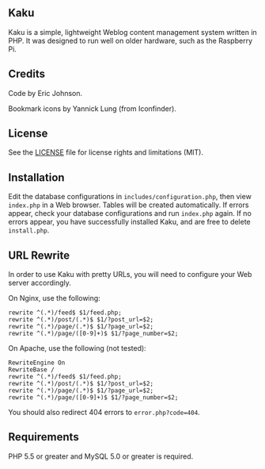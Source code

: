 ## Kaku
Kaku is a simple, lightweight Weblog content management system written in PHP. It was designed to run well on older hardware, such as the Raspberry Pi.

## Credits
Code by Eric Johnson.

Bookmark icons by Yannick Lung (from Iconfinder).

## License
See the [LICENSE](LICENSE.md) file for license rights and limitations (MIT).

## Installation
Edit the database configurations in `includes/configuration.php`, then view `index.php` in a Web browser. Tables will be created automatically. If errors appear, check your database configurations and run `index.php` again. If no errors appear, you have successfully installed Kaku, and are free to delete `install.php`.

## URL Rewrite
In order to use Kaku with pretty URLs, you will need to configure your Web server accordingly.

On Nginx, use the following:

```
rewrite ^(.*)/feed$ $1/feed.php;
rewrite ^(.*)/post/(.*)$ $1/?post_url=$2;
rewrite ^(.*)/page/(.*)$ $1/?page_url=$2;
rewrite ^(.*)/page/([0-9]+)$ $1/?page_number=$2;
```

On Apache, use the following (not tested):

```
RewriteEngine On
RewriteBase /
rewrite ^(.*)/feed$ $1/feed.php;
rewrite ^(.*)/post/(.*)$ $1/?post_url=$2;
rewrite ^(.*)/page/(.*)$ $1/?page_url=$2;
rewrite ^(.*)/page/([0-9]+)$ $1/?page_number=$2;
```

You should also redirect 404 errors to `error.php?code=404`.

## Requirements
PHP 5.5 or greater and MySQL 5.0 or greater is required.
